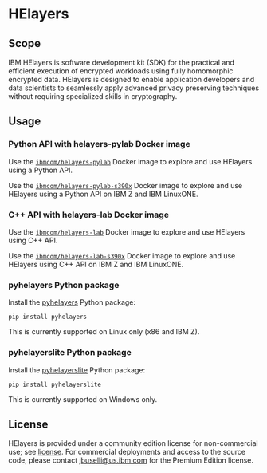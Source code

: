 # HElayers

## Scope

IBM HElayers is software development kit (SDK) for the practical and efficient
execution of encrypted workloads using fully homomorphic encrypted data.
HElayers is designed to enable application developers and data scientists to
seamlessly apply advanced privacy preserving techniques without requiring
specialized skills in cryptography.

## Usage

### Python API with helayers-pylab Docker image

Use the [`ibmcom/helayers-pylab`](https://hub.docker.com/r/ibmcom/helayers-pylab)
Docker image to explore and use HElayers using a Python API.

Use the [`ibmcom/helayers-pylab-s390x`](https://hub.docker.com/r/ibmcom/helayers-pylab-s390x)
Docker image to explore and use HElayers using a Python API on IBM Z and IBM
LinuxONE.

### C++ API with helayers-lab Docker image

Use the [`ibmcom/helayers-lab`](https://hub.docker.com/r/ibmcom/helayers-lab)
Docker image to explore and use HElayers using C++ API.

Use the [`ibmcom/helayers-lab-s390x`](https://hub.docker.com/r/ibmcom/helayers-lab-s390x)
Docker image to explore and use HElayers using C++ API on IBM Z and IBM
LinuxONE.

### pyhelayers Python package

Install the [pyhelayers](https://pypi.org/project/pyhelayers/) Python package:

    pip install pyhelayers

This is currently supported on Linux only (x86 and IBM Z).

### pyhelayerslite Python package

Install the [pyhelayerslite](https://pypi.org/project/pyhelayerslite/) Python package:

    pip install pyhelayerslite

This is currently supported on Windows only.

## License

HElayers is provided under a community edition license for non-commercial use;
see [license](https://ibm.ent.box.com/s/zfl6rt2p09811nyy8yow8t3mpsmkmsw6). For
commercial deployments and access to the source code, please contact
[jbuselli@us.ibm.com](mailto:jbuselli@us.ibm.com) for the Premium Edition
license.
